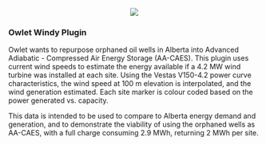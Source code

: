 <p align="center"><img src="https://www.windy.com/img/logo201802/logo-full-windycom-gray-v3.svg"></p>

### Owlet Windy Plugin
Owlet wants to repurpose orphaned oil wells in Alberta into Advanced Adiabatic - Compressed Air Energy Storage (AA-CAES). This plugin uses current wind speeds to estimate the energy available if a 4.2 MW wind turbine was installed at each site. Using the Vestas V150-4.2 power curve characteristics, the wind speed at 100 m elevation is interpolated, and the wind generation estimated. Each site marker is colour coded based on the power generated vs. capacity.

This data is intended to be used to compare to Alberta energy demand and generation, and to demonstrate the viability of using the orphaned wells as AA-CAES, with a full charge consuming 2.9 MWh, returning 2 MWh per site.
